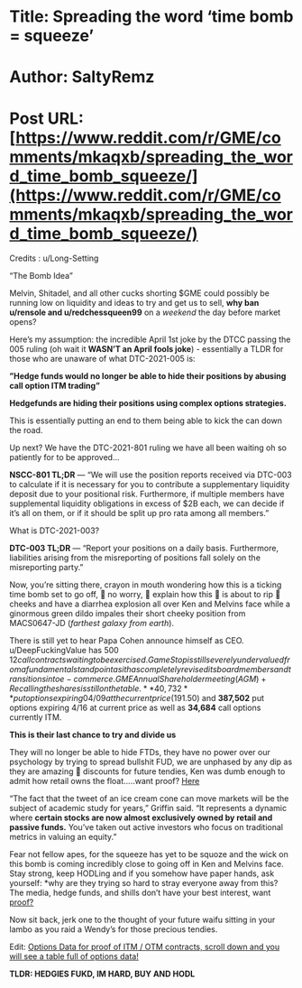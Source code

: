 # Title: Spreading the word ‘time bomb = squeeze’
# Author: SaltyRemz
# Post URL: [https://www.reddit.com/r/GME/comments/mkaqxb/spreading_the_word_time_bomb_squeeze/](https://www.reddit.com/r/GME/comments/mkaqxb/spreading_the_word_time_bomb_squeeze/)


Credits : u/Long-Setting

“The Bomb Idea”

Melvin, Shitadel, and all other cucks shorting $GME could possibly be running low on liquidity and ideas to try and get us to sell, **why ban u/rensole and u/redchessqueen99** on a *weekend* the day before market opens? 

Here’s my assumption: the incredible April 1st joke by the DTCC passing the 005 ruling (oh wait it **WASN’T an April fools joke**) - essentially a TLDR for those who are unaware of what DTC-2021-005 is:

**”Hedge funds would no longer be able to hide their positions by abusing call option ITM trading”**

**Hedgefunds are hiding their positions using complex options strategies.**

This is essentially putting an end to them being able to kick the can down the road. 

Up next? We have the DTC-2021-801 ruling we have all been waiting oh so patiently for to be approved...

**NSCC-801 TL;DR** — “We will use the position reports received via DTC-003 to calculate if it is necessary for you to contribute a supplementary liquidity deposit due to your positional risk. Furthermore, if multiple members have supplemental liquidity obligations in excess of $2B each, we can decide if it’s all on them, or if it should be split up pro rata among all members.”

What is DTC-2021-003?

**DTC-003 TL;DR** — “Report your positions on a daily basis. Furthermore, liabilities arising from the misreporting of positions fall solely on the misreporting party.”


Now, you’re sitting there, crayon in mouth wondering how this is a ticking time bomb set to go off, 🦍 no worry, 🦍 explain how this 🚀 is about to rip 🍑 cheeks and have a diarrhea explosion all over Ken and Melvins face while a ginormous green dildo impales their short cheeky position from MACS0647-JD (*farthest galaxy from earth*).

There is still yet to hear Papa Cohen announce himself as CEO. u/DeepFuckingValue has 500 $12 call contracts waiting to be exercised. GameStop is still severely undervalued from a fundamental standpoint as it has completely revised its board members and transitions into e-commerce. GME Annual Shareholder meeting (AGM) + Recalling the shares is still on the table. **40,732** put options expiring 04/09 at the current price ($191.50) and **387,502** put options expiring 4/16 at current price as well as **34,684** call options currently ITM. 

**This is their last chance to try and divide us**

They will no longer be able to hide FTDs, they have no power over our psychology by trying to spread bullshit FUD, we are unphased by any dip as they are amazing 🦍 discounts for future tendies, Ken was dumb enough to admit how retail owns the float.....want proof? [Here ](https://washingtonnewspost.com/news/business/citadels-griffin-warns-of-inflation-risk-to-markets-enjoying-retail-trading-boom/)

“The fact that the tweet of an ice cream cone can move markets will be the subject of academic study for years,” Griffin said. “It represents a dynamic where **certain stocks are now almost exclusively owned by retail and passive funds.** You’ve taken out active investors who focus on traditional metrics in valuing an equity.”

Fear not fellow apes, for the squeeze has yet to be squoze and the wick on this bomb is coming incredibly close to going off in Ken and Melvins face. Stay strong, keep HODLing and if you somehow have paper hands, ask yourself: *why are they trying so hard to stray everyone away from this? The media, hedge funds, and shills don’t have your best interest, want [proof?](https://youtu.be/-6u1kG7yuy4)

Now sit back, jerk one to the thought of your future waifu sitting in your lambo as you raid a Wendy’s for those precious tendies.

Edit: [Options Data for proof of ITM / OTM contracts, scroll down and you will see a table full of options data!](https://gme.crazyawesomecompany.com) 

**TLDR: HEDGIES FUKD, IM HARD, BUY AND HODL**